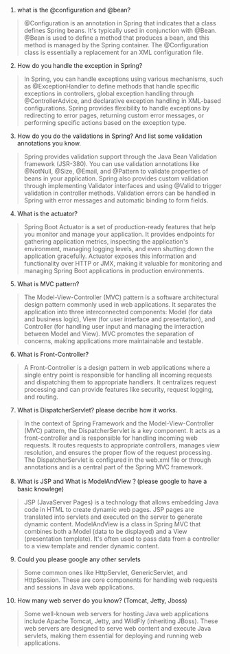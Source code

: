 1. what is the @configuration and @bean?
> @Configuration is an annotation in Spring that indicates that a class defines Spring beans. It's typically used in conjunction with @Bean. @Bean is used to define a method that produces a bean, and this method is managed by the Spring container. The @Configuration class is essentially a replacement for an XML configuration file.
2. How do you handle the exception in Spring?
> In Spring, you can handle exceptions using various mechanisms, such as @ExceptionHandler to define methods that handle specific exceptions in controllers, global exception handling through @ControllerAdvice, and declarative exception handling in XML-based configurations. Spring provides flexibility to handle exceptions by redirecting to error pages, returning custom error messages, or performing specific actions based on the exception type.
3. How do you do the validations in Spring? And list some validation annotations
   you know.
> Spring provides validation support through the Java Bean Validation framework (JSR-380). You can use validation annotations like @NotNull, @Size, @Email, and @Pattern to validate properties of beans in your application. Spring also provides custom validation through implementing Validator interfaces and using @Valid to trigger validation in controller methods. Validation errors can be handled in Spring with error messages and automatic binding to form fields.
4. What is the actuator?
> Spring Boot Actuator is a set of production-ready features that help you monitor and manage your application. It provides endpoints for gathering application metrics, inspecting the application's environment, managing logging levels, and even shutting down the application gracefully. Actuator exposes this information and functionality over HTTP or JMX, making it valuable for monitoring and managing Spring Boot applications in production environments.
5. What is MVC pattern?
> The Model-View-Controller (MVC) pattern is a software architectural design pattern commonly used in web applications. It separates the application into three interconnected components: Model (for data and business logic), View (for user interface and presentation), and Controller (for handling user input and managing the interaction between Model and View). MVC promotes the separation of concerns, making applications more maintainable and testable.
6. What is Front-Controller?
> A Front-Controller is a design pattern in web applications where a single entry point is responsible for handling all incoming requests and dispatching them to appropriate handlers. It centralizes request processing and can provide features like security, request logging, and routing.
7. What is DispatcherServlet? please decribe how it works.
> In the context of Spring Framework and the Model-View-Controller (MVC) pattern, the DispatcherServlet is a key component. It acts as a front-controller and is responsible for handling incoming web requests. It routes requests to appropriate controllers, manages view resolution, and ensures the proper flow of the request processing. The DispatcherServlet is configured in the web.xml file or through annotations and is a central part of the Spring MVC framework.
8. What is JSP and What is ModelAndView？(please google to have a basic
   knowlege)
> JSP (JavaServer Pages) is a technology that allows embedding Java code in HTML to create dynamic web pages. JSP pages are translated into servlets and executed on the server to generate dynamic content. ModelAndView is a class in Spring MVC that combines both a Model (data to be displayed) and a View (presentation template). It's often used to pass data from a controller to a view template and render dynamic content.
9. Could you please google any other servlets
> Some common ones like HttpServlet, GenericServlet, and HttpSession. These are core components for handling web requests and sessions in Java web applications.
10. How many web server do you know? (Tomcat, Jetty, Jboss)
> Some well-known web servers for hosting Java web applications include Apache Tomcat, Jetty, and WildFly (inheriting JBoss). These web servers are designed to serve web content and execute Java servlets, making them essential for deploying and running web applications.